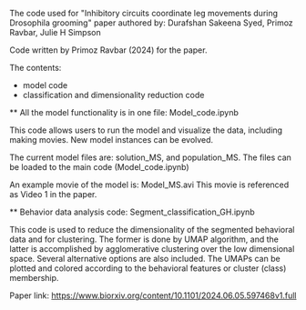 The code used for "Inhibitory circuits coordinate leg movements during Drosophila grooming" paper authored by: 
Durafshan Sakeena Syed, Primoz Ravbar, Julie H Simpson

Code written by Primoz Ravbar (2024) for the paper.

The contents:
- model code
- classification and dimensionality reduction code

** All the model functionality is in one file: Model_code.ipynb 

This code allows users to run the model and visualize the data, including making movies.
New model instances can be evolved.

The current model files are: solution_MS, and population_MS. The files can be loaded to the main code (Model_code.ipynb)

An example movie of the model is: Model_MS.avi  This movie is referenced as Video 1 in the paper.

** Behavior data analysis code: Segment_classification_GH.ipynb

This code is used to reduce the dimensionality of the segmented behavioral data and for clustering. 
The former is done by UMAP algorithm, and the latter is accomplished by agglomerative clustering over the low dimensional space.
Several alternative options are also included. 
The UMAPs can be plotted and colored according to the behavioral features or cluster (class) membership.  

Paper link: https://www.biorxiv.org/content/10.1101/2024.06.05.597468v1.full
